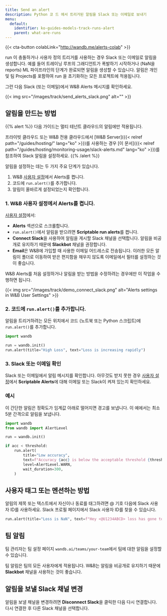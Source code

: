 ```yaml
---
title: Send an alert
description: Python 코 드 에서 트리거된 알림을 Slack 또는 이메일로 보내기
menu:
  default:
    identifier: ko-guides-models-track-runs-alert
    parent: what-are-runs
---
```


{{< cta-button colabLink="http://wandb.me/alerts-colab" >}}

run 이 충돌하거나 사용자 정의 트리거를 사용하는 경우 Slack 또는 이메일로 알림을 생성합니다. 예를 들어 트레이닝 루프의 그래디언트가 폭발하기 시작하거나 (NaN을 reports) ML 파이프라인의 단계가 완료되면 알림을 생성할 수 있습니다. 알림은 개인 및 팀 Projects를 포함하여 run 을 초기화하는 모든 프로젝트에 적용됩니다.

그런 다음 Slack (또는 이메일)에서 W&B Alerts 메시지를 확인하세요.

{{< img src="/images/track/send_alerts_slack.png" alt="" >}}

## 알림을 만드는 방법

{{% alert %}}
다음 가이드는 멀티 테넌트 클라우드의 알림에만 적용됩니다.

프라이빗 클라우드 또는 W&B 전용 클라우드에서 [W&B Server]({{< relref path="/guides/hosting/" lang="ko" >}})를 사용하는 경우 [이 문서]({{< relref path="/guides/hosting/monitoring-usage/slack-alerts.md" lang="ko" >}})를 참조하여 Slack 알림을 설정하세요.
{{% /alert %}}

알림을 설정하는 데는 두 가지 주요 단계가 있습니다.

1. W&B [사용자 설정](https://wandb.ai/settings)에서 Alerts를 켭니다.
2. 코드에 `run.alert()`를 추가합니다.
3. 알림이 올바르게 설정되었는지 확인합니다.

### 1. W&B 사용자 설정에서 Alerts를 켭니다.

[사용자 설정](https://wandb.ai/settings)에서:

* **Alerts** 섹션으로 스크롤합니다.
* `run.alert()`에서 알림을 받으려면 **Scriptable run alerts**를 켭니다.
* **Connect Slack**을 사용하여 알림을 게시할 Slack 채널을 선택합니다. 알림을 비공개로 유지하기 때문에 **Slackbot** 채널을 권장합니다.
* **Email**은 W&B에 가입할 때 사용한 이메일 어드레스로 전송됩니다. 이러한 모든 알림이 폴더로 이동하여 받은 편지함을 채우지 않도록 이메일에서 필터를 설정하는 것이 좋습니다.

W&B Alerts를 처음 설정하거나 알림을 받는 방법을 수정하려는 경우에만 이 작업을 수행하면 됩니다.

{{< img src="/images/track/demo_connect_slack.png" alt="Alerts settings in W&B User Settings" >}}

### 2. 코드에 `run.alert()`를 추가합니다.

알림을 트리거하려는 모든 위치에서 코드 (노트북 또는 Python 스크립트)에 `run.alert()`를 추가합니다.

```python
import wandb

run = wandb.init()
run.alert(title="High Loss", text="Loss is increasing rapidly")
```

### 3. Slack 또는 이메일 확인

Slack 또는 이메일에서 알림 메시지를 확인합니다. 아무것도 받지 못한 경우 [사용자 설정](https://wandb.ai/settings)에서 **Scriptable Alerts**에 대해 이메일 또는 Slack이 켜져 있는지 확인하세요.

### 예시

이 간단한 알림은 정확도가 임계값 아래로 떨어지면 경고를 보냅니다. 이 예에서는 최소 5분 간격으로 알림을 보냅니다.

```python
import wandb
from wandb import AlertLevel

run = wandb.init()

if acc < threshold:
    run.alert(
        title="Low accuracy",
        text=f"Accuracy {acc} is below the acceptable threshold {threshold}",
        level=AlertLevel.WARN,
        wait_duration=300,
    )
```

## 사용자 태그 또는 멘션하는 방법

알림의 제목 또는 텍스트에서 자신이나 동료를 태그하려면 @ 기호 다음에 Slack 사용자 ID를 사용하세요. Slack 프로필 페이지에서 Slack 사용자 ID를 찾을 수 있습니다.

```python
run.alert(title="Loss is NaN", text=f"Hey <@U1234ABCD> loss has gone to NaN")
```

## 팀 알림

팀 관리자는 팀 설정 페이지 `wandb.ai/teams/your-team`에서 팀에 대한 알림을 설정할 수 있습니다.

팀 알림은 팀의 모든 사용자에게 적용됩니다. W&B는 알림을 비공개로 유지하기 때문에 **Slackbot** 채널을 사용하는 것이 좋습니다.

## 알림을 보낼 Slack 채널 변경

알림을 보낼 채널을 변경하려면 **Disconnect Slack**을 클릭한 다음 다시 연결합니다. 다시 연결한 후 다른 Slack 채널을 선택합니다.
